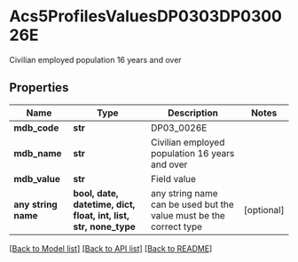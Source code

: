 # Acs5ProfilesValuesDP0303DP030026E

Civilian employed population 16 years and over

## Properties
Name | Type | Description | Notes
------------ | ------------- | ------------- | -------------
**mdb_code** | **str** | DP03_0026E | 
**mdb_name** | **str** | Civilian employed population 16 years and over | 
**mdb_value** | **str** | Field value | 
**any string name** | **bool, date, datetime, dict, float, int, list, str, none_type** | any string name can be used but the value must be the correct type | [optional]

[[Back to Model list]](../README.md#documentation-for-models) [[Back to API list]](../README.md#documentation-for-api-endpoints) [[Back to README]](../README.md)


